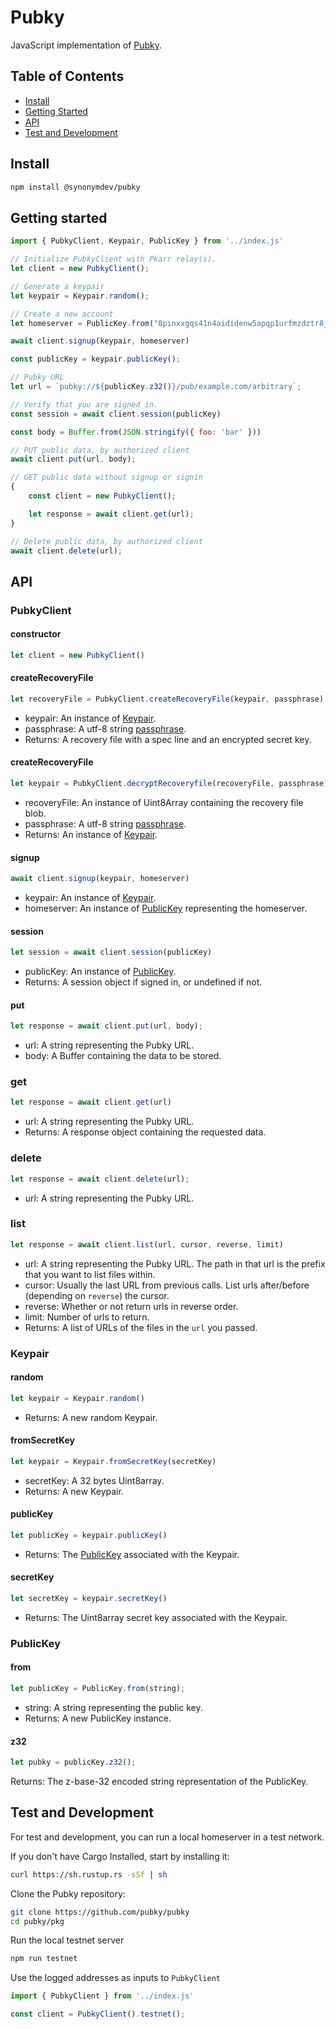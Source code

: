 # Pubky

JavaScript implementation of [Pubky](https://github.com/pubky/pubky).

## Table of Contents
- [Install](#install)
- [Getting Started](#getting-started)
- [API](#api)
- [Test and Development](#test-and-development)

## Install

```bash
npm install @synonymdev/pubky
```

## Getting started

```js
import { PubkyClient, Keypair, PublicKey } from '../index.js'

// Initialize PubkyClient with Pkarr relay(s).
let client = new PubkyClient();

// Generate a keypair
let keypair = Keypair.random();

// Create a new account
let homeserver = PublicKey.from("8pinxxgqs41n4aididenw5apqp1urfmzdztr8jt4abrkdn435ewo");

await client.signup(keypair, homeserver)

const publicKey = keypair.publicKey();

// Pubky URL
let url = `pubky://${publicKey.z32()}/pub/example.com/arbitrary`;

// Verify that you are signed in.
const session = await client.session(publicKey)

const body = Buffer.from(JSON.stringify({ foo: 'bar' }))

// PUT public data, by authorized client
await client.put(url, body);

// GET public data without signup or signin
{
    const client = new PubkyClient();

    let response = await client.get(url);
}

// Delete public data, by authorized client
await client.delete(url);
```

## API

### PubkyClient

#### constructor
```js
let client = new PubkyClient()
```

#### createRecoveryFile
```js
let recoveryFile = PubkyClient.createRecoveryFile(keypair, passphrase)
```
- keypair: An instance of [Keypair](#keypair).
- passphrase: A utf-8 string [passphrase](https://www.useapassphrase.com/).
- Returns: A recovery file with a spec line and an encrypted secret key.

#### createRecoveryFile
```js
let keypair = PubkyClient.decryptRecoveryfile(recoveryFile, passphrase)
```
- recoveryFile: An instance of Uint8Array containing the recovery file blob.
- passphrase: A utf-8 string [passphrase](https://www.useapassphrase.com/).
- Returns: An instance of [Keypair](#keypair).

#### signup
```js
await client.signup(keypair, homeserver)
```
- keypair: An instance of [Keypair](#keypair).
- homeserver: An instance of [PublicKey](#publickey) representing the homeserver.

#### session
```js
let session = await client.session(publicKey)
```
- publicKey: An instance of [PublicKey](#publickey).
- Returns: A session object if signed in, or undefined if not.

#### put
```js
let response = await client.put(url, body);
```
- url: A string representing the Pubky URL.
- body: A Buffer containing the data to be stored.

### get
```js
let response = await client.get(url)
```
- url: A string representing the Pubky URL.
- Returns: A response object containing the requested data.

### delete

```js
let response = await client.delete(url);
```
- url: A string representing the Pubky URL.

### list
```js
let response = await client.list(url, cursor, reverse, limit)
```
- url: A string representing the Pubky URL. The path in that url is the prefix that you want to list files within.
- cursor: Usually the last URL from previous calls. List urls after/before (depending on `reverse`) the cursor.
- reverse: Whether or not return urls in reverse order.
- limit: Number of urls to return.
- Returns: A list of URLs of the files in the `url` you passed.

### Keypair

#### random
```js
let keypair = Keypair.random()
```
- Returns: A new random Keypair.

#### fromSecretKey
```js
let keypair = Keypair.fromSecretKey(secretKey)
```
- secretKey: A 32 bytes Uint8array.
- Returns: A new Keypair.


#### publicKey
```js
let publicKey = keypair.publicKey()
```
- Returns: The [PublicKey](#publickey) associated with the Keypair.

#### secretKey
```js
let secretKey = keypair.secretKey()
```
- Returns: The Uint8array secret key associated with the Keypair.

### PublicKey

#### from

```js
let publicKey = PublicKey.from(string);
```
- string: A string representing the public key.
- Returns: A new PublicKey instance.

#### z32
```js
let pubky = publicKey.z32();
```
Returns: The z-base-32 encoded string representation of the PublicKey.

## Test and Development

For test and development, you can run a local homeserver in a test network.

If you don't have Cargo Installed, start by installing it:

```bash
curl https://sh.rustup.rs -sSf | sh
```

Clone the Pubky repository:

```bash
git clone https://github.com/pubky/pubky
cd pubky/pkg
```

Run the local testnet server

```bash
npm run testnet
```

Use the logged addresses as inputs to `PubkyClient`

```js
import { PubkyClient } from '../index.js'

const client = PubkyClient().testnet();
```
